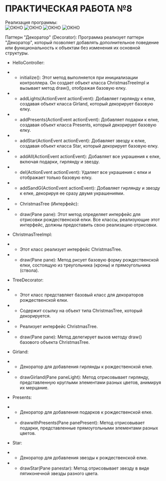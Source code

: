 # ПРАКТИЧЕСКАЯ РАБОТА №8
Реализация программы: <br>
![ОКНО]() 
![ОКНО]() 
![ОКНО]() 
![ОКНО]()

Паттерн "Декоратор" (Decorator):
Программа реализует паттерн "Декоратор", который позволяет добавлять дополнительное поведение или функциональность к объектам без изменения их основной структуры. 

- HelloController:
- - initialize(): Этот метод выполняется при инициализации контроллера. Он создает объект класса ChristmasTreeImpl и вызывает метод draw(), отображая базовую елку.
- - addLights(ActionEvent actionEvent): Добавляет гирлянду к елке, создавая объект класса Girland, который декорирует базовую елку.
- - addPresents(ActionEvent actionEvent): Добавляет подарки к елке, создавая объект класса Presents, который декорирует базовую елку.
- - addStar(ActionEvent actionEvent): Добавляет звезду к елке, создавая объект класса Star, который декорирует базовую елку.
- - addAll(ActionEvent actionEvent): Добавляет все украшения к елке, включая подарки, гирлянду и звезду.
- - del(ActionEvent actionEvent): Удаляет все украшения с елки и отображает только базовую елку.
- - addSandG(ActionEvent actionEvent): Добавляет гирлянду и звезду к елке, декорируя ее сразу двумя украшениями.
- - ChristmasTree (Интерфейс):
- - draw(Pane pane): Этот метод определяет интерфейс для отрисовки рождественской елки. Все классы, реализующие этот интерфейс, должны предоставить свою реализацию отрисовки.

- ChristmasTreeImpl:
- - Этот класс реализует интерфейс ChristmasTree.
- - draw(Pane pane): Метод рисует базовую форму рождественской елки, состоящую из треугольника (кроны) и прямоугольника (ствола).

- TreeDecorator:
- - Этот класс представляет базовый класс для декораторов рождественской елки.
- - Содержит ссылку на объект типа ChristmasTree, который декорируется.
- - Реализует интерфейс ChristmasTree.
- - draw(Pane pane): Метод делегирует вызов методу draw() базового объекта ChristmasTree.

- Girland:
- - Декоратор для добавления гирлянды к рождественской елке.
- - drawGirland(Pane paneLight): Метод отрисовывает гирлянду, представленную круглыми элементами разных цветов, анимируя их мерцание.

- Presents:
- - Декоратор для добавления подарков к рождественской елке.
- - drawwithPresents(Pane panePresent): Метод отрисовывает подарки, представленные прямоугольными элементами разных цветов.

- Star:
- - Декоратор для добавления звезды к рождественской елке.
- - drawStar(Pane panestar): Метод отрисовывает звезду в виде пятиконечной звезды разного цвета.

